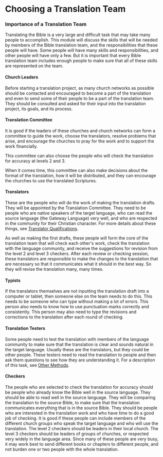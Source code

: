 # Choosing a Translation Team #

### Importance of a Translation Team

Translating the Bible is a very large and difficult task that may take many people to accomplish. This module will discuss the skills that will be needed by members of the Bible translation team, and the responsibilities that these people will have. Some people will have many skills and responsibilities, and other people will have only a few. But it is important that every Bible translation team includes enough people to make sure that all of these skills are represented on the team.

#### Church Leaders

Before starting a translation project, as many church networks as possible should be contacted and encouraged to become a part of the translation and even to send some of their people to be a part of the translation team. They should be consulted and asked for their input into the translation project, its goals, and its process.

#### Translation Committee

It is good if the leaders of these churches and church networks can form a committee to guide the work, choose the translators, resolve problems that arise, and encourage the churches to pray for the work and to support the work financially.

This committee can also choose the people who will check the translation for accuracy at levels 2 and 3.

When it comes time, this committee can also make decisions about the format of the translation, how it will be distributed, and they can encourage the churches to use the translated Scriptures.

#### Translators

These are the people who will do the work of making the translation drafts. They will be appointed by the Translation Committee. They need to be people who are native speakers of the target language, who can read the source language (the Gateway Language) very well, and who are respected in the community for their Christian character. For more details about these things, see [Translator Qualifications](../qualifications/01.md).

As well as making the first drafts, these people will form the core of the translation team that will check each other's work, check the translation with the language community, and receive the suggestions for revision from the level 2 and level 3 checkers. After each review or checking session, these translators are responsible to make the changes to the translation that are necessary so that it communicates what it should in the best way. So they will revise the translation many, many times.

#### Typists

If the translators themselves are not inputting the translation draft into a computer or tablet, then someone else on the team needs to do this. This needs to be someone who can type without making a lot of errors. This person also needs to know how to use punctuation marks correctly and consistently. This person may also need to type the revisions and corrections to the translation after each round of checking.

#### Translation Testers

Some people need to test the translation with members of the language community to make sure that the translation is clear and sounds natural in the target language. Usually these are the translators, but they could be other people. These testers need to read the translation to people and then ask them questions to see how they are understanding it. For a description of this task, see [Other Methods](../../checking/other-methods/01.md).

#### Checkers

The people who are selected to check the translation for accuracy should be people who already know the Bible well in the source language. They should be able to read well in the source language. They will be comparing the translation to the source Bible, to make sure that the translation communicates everything that is in the source Bible. They should be people who are interested in the translation work and who have time to do a good job of checking. It is good if these people can include members of the different church groups who speak the target language and who will use the translation. The level 2 checkers should be leaders in their local church. The level 3 checkers should be leaders of groups of churches, or respected very widely in the language area. Since many of these people are very busy, it may work best to send different books or chapters to different people, and not burden one or two people with the whole translation.